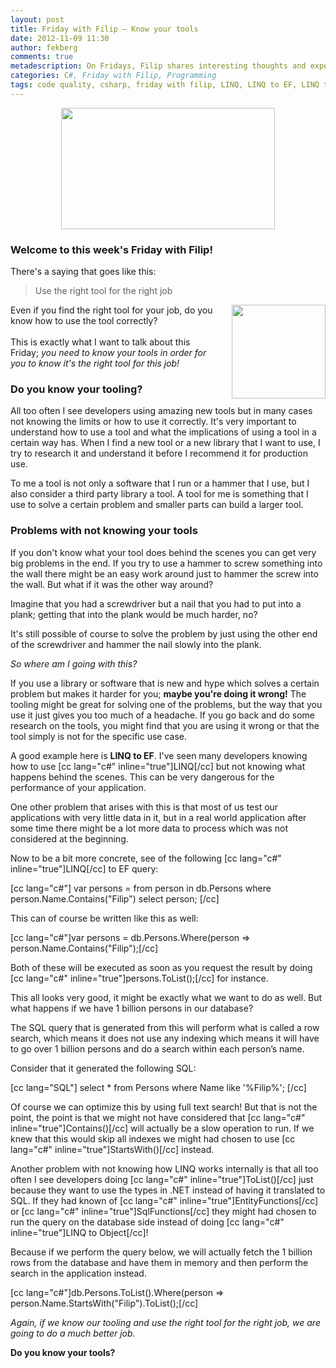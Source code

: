 ```yaml
---
layout: post
title: Friday with Filip – Know your tools
date: 2012-11-09 11:30
author: fekberg
comments: true
metadescription: On Fridays, Filip shares interesting thoughts and experience that hopefully will lead to interesting discussions. Enjoy Friday with Filip!
categories: C#, Friday with Filip, Programming
tags: code quality, csharp, friday with filip, LINQ, LINQ to EF, LINQ to Object, quality
---
```

<img src="http://cdn.filipekberg.se/fekberg-blog/wp-content/uploads/2012/09/FridayWithFili.png" alt="" title="Friday with Filip" style="display: block;   margin-left: auto;   margin-right: auto;" width="342" height="194" class="aligncenter size-full wp-image-1016" />

<h3>Welcome to this week's Friday with Filip!</h3>
There's a saying that goes like this:

<blockquote>Use the right tool for the right job</blockquote><!--excerpt-->

<a href="http://cdn.filipekberg.se/fekberg-blog/wp-content/uploads/2012/11/wrong_tool.jpg"><img src="http://cdn.filipekberg.se/fekberg-blog/wp-content/uploads/2012/11/wrong_tool.jpg" alt="" title="Wrong tool" height="150" style="float: right; padding-left: 20px;" class="size-thumbnail wp-image-1456" /></a>Even if you find the right tool for your job, do you know how to use the tool correctly? <br/><br/>This is exactly what I want to talk about this Friday; <em>you need to know your tools in order for you to know it's the right tool for this job!</em>

<h3>Do you know your tooling?</h3>
All too often I see developers using amazing new tools but in many cases not knowing the limits or how to use it correctly. It's very important to understand how to use a tool and what the implications of using a tool in a certain way has. When I find a new tool or a new library that I want to use, I try to research it and understand it before I recommend it for production use.

To me a tool is not only a software that I run or a hammer that I use, but I also consider a third party library a tool. A tool for me is something that I use to solve a certain problem and smaller parts can build a larger tool.

<h3>Problems with not knowing your tools</h3>
If you don't know what your tool does behind the scenes you can get very big problems in the end. If you try to use a hammer to screw something into the wall there might be an easy work around just to hammer the screw into the wall. But what if it was the other way around? 

Imagine that you had a screwdriver but a nail that you had to put into a plank; getting that into the plank would be much harder, no?

It's still possible of course to solve the problem by just using the other end of the screwdriver and hammer the nail slowly into the plank.

<em>So where am I going with this?</em>

If you use a library or software that is new and hype which solves a certain problem but makes it harder for you; <strong>maybe you're doing it wrong!</strong> The tooling might be great for solving one of the problems, but the way that you use it just gives you too much of a headache. If you go back and do some research on the tools, you might find that you are using it wrong or that the tool simply is not for the specific use case.

A good example here is <strong>LINQ to EF</strong>. I've seen many developers knowing how to use [cc lang="c#" inline="true"]LINQ[/cc] but not knowing what happens behind the scenes. This can be very dangerous for the performance of your application.

One other problem that arises with this is that most of us test our applications with very little data in it, but in a real world application after some time there might be a lot more data to process which was not considered at the beginning.

Now to be a bit more concrete, see of the following [cc lang="c#" inline="true"]LINQ[/cc] to EF query:

[cc lang="c#"]
var persons = from person in db.Persons 
              where person.Name.Contains("Filip") 
              select person;
[/cc]

This can of course be written like this as well: 

[cc lang="c#"]var persons = db.Persons.Where(person => person.Name.Contains("Filip");[/cc]

Both of these will be executed as soon as you request the result by doing [cc lang="c#" inline="true"]persons.ToList();[/cc] for instance.

This all looks very good, it might be exactly what we want to do as well. But what happens if we have 1 billion persons in our database?

The SQL query that is generated from this will perform what is called a row search, which means it does not use any indexing which means it will have to go over 1 billion persons and do a search within each person’s name.

Consider that it generated the following SQL:

[cc lang="SQL"]
select * from Persons where Name like '%Filip%';
[/cc]

Of course we can optimize this by using full text search! But that is not the point, the point is that we might not have considered that [cc lang="c#" inline="true"]Contains()[/cc] will actually be a slow operation to run. If we knew that this would skip all indexes we might had chosen to use [cc lang="c#" inline="true"]StartsWith()[/cc] instead.

Another problem with not knowing how LINQ works internally is that all too often I see developers doing [cc lang="c#" inline="true"]ToList()[/cc] just because they want to use the types in .NET instead of having it translated to SQL. If they had known of [cc lang="c#" inline="true"]EntityFunctions[/cc] or [cc lang="c#" inline="true"]SqlFunctions[/cc] they might had chosen to run the query on the database side instead of doing [cc lang="c#" inline="true"]LINQ to Object[/cc]!

Because if we perform the query below, we will actually fetch the 1 billion rows from the database and have them in memory and then perform the search in the application instead.

[cc lang="c#"]db.Persons.ToList().Where(person => person.Name.StartsWith("Filip").ToList();[/cc]

<em>Again, if we know our tooling and use the right tool for the right job, we are going to do a much better job.
</em>

<strong>Do you know your tools?</strong>
